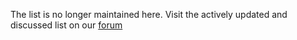 The list is no longer maintained here. Visit the actively updated and discussed list on our [forum](https://forum.vuestorefront.io/c/modules/20)
